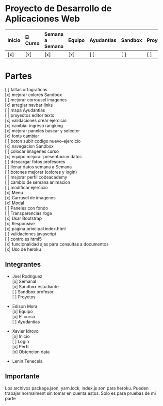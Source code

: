 # Proyecto de Desarrollo de Aplicaciones Web
| Inicio | El Curso | Semana a Semana | Equipo | Ayudantias | Sandbox | Proyectos | Perfil |
|:-------|:---------|:----------------|:-------|:-----------|:--------|:----------|:-------|
| [x]    | [x]      | [x]             | [x]    | [ ]        | [ ]     | [ ]       | [x]    |

# Partes
[ ] faltas ortograficas <br>
[x] mejorar colores Sandbox <br>
[ ] mejorar corrousel imagenes <br>
[x] arreglar navbar links<br>
[ ] mapa Ayudantias <br>
[ ] proyectos editor texto <br>
[x] validaciones crear ejercicio <br>
[x] cambiar ingreso rangking <br>
[x] mejorar paneles buscar y selector <br>
[x] fonts cambiar <br>
[ ] boton subir codigo nuevo-ejercicio <br>
[x] navegacion Sandbox <br>
[ ] colocar imagenes curso <br>
[x] equipo mejorar presentacion datos <br>
[ ] descargar fotos profesores <br>
[ ] llenar datos semana a Semana <br>
[ ] botones mejorar (colores y login) <br>
[ ] mejorar perfil codeacademy <br>
[ ] cambio de semana animacion <br>
[ ] modificar ejercicio <br>
[x] Menu <br>
[x] Carrusel de imagenes<br>
[x] Modal<br>
[ ] Paneles con fondo<br>
[ ] Transparencias rbga<br>
[x] Usar Bootstrap<br>
[x] Responsive<br>
[x] pagina principal index.html<br>
[ ] validaciones javascript<br>
[ ] controles html5<br>
[x] funcionalidad ajax para consultas a documentos<br>
[x] Uso de heroku<br>

## Integrantes
* Joel Rodriguez<br>
[x] Semanal<br>
[x] Sandbox estudiante<br>
[ ] Sandbox profesor<br>
[ ] Proyetos <br>

* Edison Mora<br>
[x] Equipo<br>
[x] El curso<br>
[ ] Ayudantias<br>

* Xavier Idrovo<br>
[x] Inicio<br>
[ ] Login<br>
[x] Perfil<br>
[x] Obtencion data<br>

* Lenin Tenecela

## Importante
Los archivos package.json, yarn.lock, index.js son para heroku. Pueden trabajar normalment sin tomar en cuenta estos. Solo es para pruebas de mi parte
